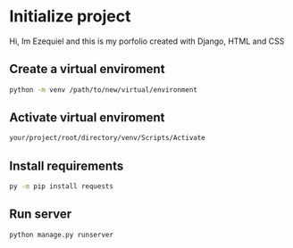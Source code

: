 # Initialize project
Hi, Im Ezequiel and this is my porfolio created with Django, HTML and CSS


## Create a virtual enviroment 
```bash
python -m venv /path/to/new/virtual/environment
```

## Activate virtual enviroment
```bash
your/project/root/directory/venv/Scripts/Activate
```
## Install requirements 
```bash
py -m pip install requests
```
## Run server
```bash
python manage.py runserver    
```  